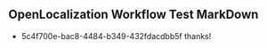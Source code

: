 ## OpenLocalization Workflow Test MarkDown
* 5c4f700e-bac8-4484-b349-432fdacdbb5f thanks!

<!--HONumber=Aug16_HO1-->


